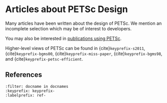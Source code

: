 # Articles about PETSc Design

Many articles have been written about the design of PETSc. We mention
an incomplete selection which may be of interest to developers.

You may also be interested in [publications using PETSc](https://petsc.org/release/miscellaneous/applications_publications).

Higher-level views of PETSc can be found in {cite}`keyprefix-s2011`,
{cite}`keyprefix-bgms00`, {cite}`keyprefix-miss-paper`, {cite}`keyprefix-bgms98`, and {cite}`keyprefix-petsc-efficient`.

## References

```{bibliography} /petsc.bib
:filter: docname in docnames
:keyprefix: keyprefix-
:labelprefix: ref-
```
